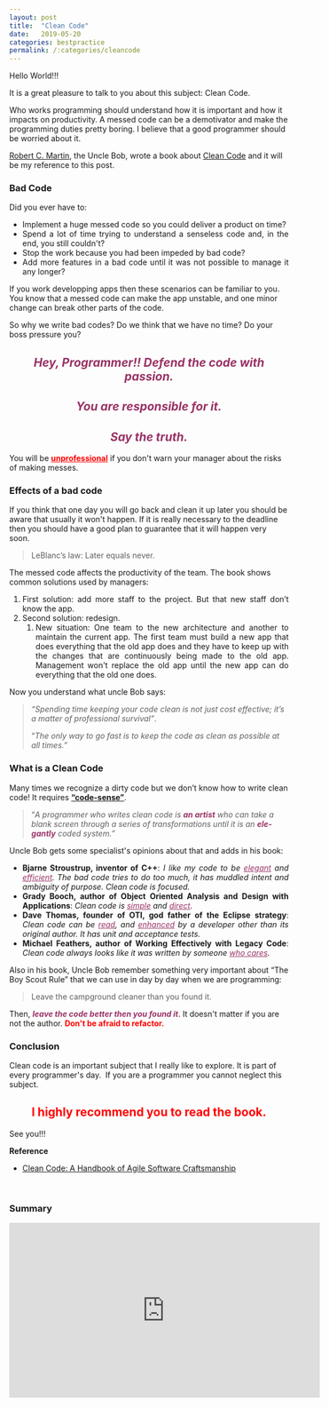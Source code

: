 ```yaml
---
layout: post
title:  "Clean Code"
date:   2019-05-20
categories: bestpractice
permalink: /:categories/cleancode
---
```

Hello World!!!

It is a great pleasure to talk to you about this subject: Clean Code.

Who works programming should understand how it is important and how it impacts on productivity. A messed code can be a demotivator and make the programming duties pretty boring. I believe that a good programmer should be worried about it.

[Robert C. Martin](https://en.wikipedia.org/wiki/Robert_C._Martin), the Uncle Bob, wrote a book about [Clean Code](https://www.amazon.com.br/Clean-Code-Handbook-Software-Craftsmanship/dp/0132350882) and it will be my reference to this post.

<h3>Bad Code</h3>

Did you ever have to:

<ul>
	<li style="text-align: justify;">Implement a huge messed code so you could deliver a product on time?</li>
	<li style="text-align: justify;">Spend a lot of time trying to understand a senseless code and, in the end, you still couldn't?</li>
	<li style="text-align: justify;">Stop the work because you had been impeded by bad code?</li>
	<li style="text-align: justify;">Add more features in a bad code until it was not possible to manage it any longer?</li>
</ul>

If you work developping apps then these scenarios can be familiar to you. You know that a messed code can make the app unstable, and one minor change can break other parts of the code.

So why we write bad codes? Do we think that we have no time? Do your boss pressure you?

<h2 style="text-align: center;"><span style="color: #993366;"><i><b>Hey, Programmer!! Defend the code with passion. </b></i></span></h2>
<h2 style="text-align: center;"><span style="color: #993366;"><i><b>You are responsible for it. </b></i></span></h2>
<h2 style="text-align: center;"><span style="color: #993366;"><i><b>Say the truth. </b></i></span></h2>

You will be <strong><span style="text-decoration: underline; color: #ff0000;">unprofessional</span></strong> if you don't warn your manager about the risks of making messes.

<h3>Effects of a bad code</h3>

If you think that one day you will go back and clean it up later you should be aware that usually it won't happen. If it is really necessary to the deadline then you should have a good plan to guarantee that it will happen very soon.

<blockquote>
<p lang="en-US">LeBlanc’s law: Later equals never.</p>
</blockquote>

The messed code affects the productivity of the team. The book shows common solutions used by managers:

<ol>
	<li style="text-align: justify;">First solution: add more staff to the project. But that new staff don’t know the app.</li>
	<li style="text-align: justify;">Second solution: redesign.
<ol>
	<li style="text-align: justify;">New situation: One team to the new architecture and another to maintain the current app. The first team must build a new app that does everything that the old app does and they have to keep up with the changes that are continuously being made to the old app. Management won't replace the old app until the new app can do everything that the old one does.</li>
</ol>
</li>
</ol>

Now you understand what uncle Bob says:

<blockquote>
<p lang="en-US"><i>“Spending time keeping your code clean is not just cost effective; it’s a matter of professional survival”</i>.</p>
<p lang="en-US">“<i>The only way to go fast is to keep the code as clean as possible at all times.”</i></p>
</blockquote>

<h3>What is a Clean Code</h3>

Many times we recognize a dirty code but we don’t know how to write clean code! It requires <span style="text-decoration: underline;"><strong>“code-sense”</strong></span>.

<blockquote>
<p lang="en-US">“<i>A programmer who writes clean code is <span style="color: #993366;"><strong>an artist</strong></span> who can take a blank screen through a series of transformations until it is an <strong><span style="color: #993366;">elegantly</span></strong> coded system.”</i></p>
</blockquote>

Uncle Bob gets some specialist's opinions about that and adds in his book:

<ul>
	<li style="text-align: justify;"><b>Bjarne Stroustrup, inventor of C++</b>: <em>I like my code to be <span style="text-decoration: underline; color: #993366;">elegant</span> and <span style="text-decoration: underline; color: #993366;">efficient</span>. The bad code tries to do too much, it has muddled intent and ambiguity of purpose. Clean code is focused.</em></li>
	<li style="text-align: justify;"><b>Grady Booch, author of Object Oriented Analysis and Design with Applications</b>: <em>Clean code is <span style="text-decoration: underline; color: #993366;">simple</span> and <span style="text-decoration: underline; color: #993366;">direct</span></em>.</li>
	<li style="text-align: justify;"><b>Dave Thomas, founder of OTI, god father of the Eclipse strategy</b>: <em>Clean code can be <span style="text-decoration: underline; color: #993366;">read</span>, and <span style="text-decoration: underline; color: #993366;">enhanced</span> by a developer other than its original author. It has unit and acceptance tests.</em></li>
	<li style="text-align: justify;"><b>Michael Feathers, author of Working Effectively with Legacy Code</b>: <em>Clean code always looks like it was written by someone <span style="text-decoration: underline; color: #993366;">who cares</span>.</em></li>
</ul>

Also in his book, Uncle Bob remember something very important about “The Boy Scout Rule” that we can use in day by day when we are programming:

<blockquote>
<p lang="en-US" style="text-align: justify;">Leave the campground cleaner than you found it.</p>
</blockquote>
<p lang="en-US">Then, <span style="color: #993366;"><strong><em>leave the</em> <em>code better then you found it</em></strong></span>. It doesn't matter if you are not the author. <span style="color: #ff0000;"><strong>Don't be afraid to refactor.</strong></span></p>

<h3>Conclusion</h3>

Clean code is an important subject that I really like to explore. It is part of every programmer's day.  If you are a programmer you cannot neglect this subject.

<h2 style="text-align: center;"><span style="color: #ff0000;">I highly recommend you to read the book.</span></h2>
<p lang="en-US">See you!!!</p>
<p lang="en-US"><strong>Reference</strong></p>

<ul>
	<li><a href="https://www.amazon.com.br/Clean-Code-Handbook-Software-Craftsmanship/dp/0132350882">Clean Code: A Handbook of Agile Software Craftsmanship</a></li>
</ul>

<br/>
<h3>Summary</h3>

<center>
<iframe width="560" height="315" src="https://www.youtube.com/embed/zU0HreY-iDA" frameborder="0" allow="accelerometer; autoplay; encrypted-media; gyroscope; picture-in-picture" allowfullscreen></iframe>
</center>
